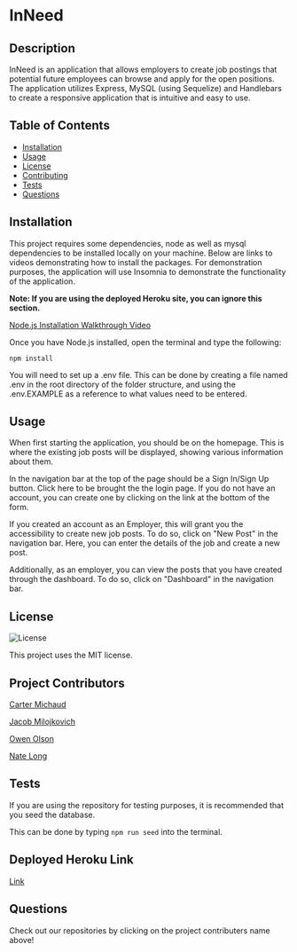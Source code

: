# InNeed

## Description

InNeed is an application that allows employers to create job postings that potential future employees can browse and apply for the open positions. The application utilizes Express, MySQL (using Sequelize) and Handlebars to create a responsive application that is intuitive and easy to use.

## Table of Contents
- [Installation](#installation)
- [Usage](#usage)
- [License](#license)
- [Contributing](#contributing)
- [Tests](#tests)
- [Questions](#questions)

## Installation
This project requires some dependencies, node as well as mysql dependencies to be installed locally on your machine. Below are links to videos demonstrating how to install the packages. For demonstration purposes, the application will use Insomnia to demonstrate the functionality of the application.

**Note: If you are using the deployed Heroku site, you can ignore this section.**

[Node.js Installation Walkthrough Video](https://youtu.be/q5uAZbd4r3I)  

Once you have Node.js installed, open the terminal and type the following:

```
npm install
```
You will need to set up a .env file.
This can be done by creating a file named .env in the root directory of the folder structure, and using the .env.EXAMPLE as a reference to what values need to be entered.
## Usage

When first starting the application, you should be on the homepage. This is where the existing job posts will be displayed, showing various information about them.

In the navigation bar at the top of the page should be a Sign In/Sign Up button. Click here to be brought the the login page. If you do not have an account, you can create one by clicking on the link at the bottom of the form.

If you created an account as an Employer, this will grant you the accessibility to create new job posts. To do so, click on "New Post" in the navigation bar. Here, you can enter the details of the job and create a new post.

Additionally, as an employer, you can view the posts that you have created through the dashboard. To do so, click on "Dashboard" in the navigation bar.


## License

![License](https://img.shields.io/badge/License-MIT-brightgreen.svg)


This project uses the MIT license.

## Project Contributors

[Carter Michaud](https://github.com/Cmeesh11)

[Jacob Milojkovich](https://github.com/Jakemilo1)

[Owen Olson](https://github.com/owennolson)

[Nate Long](https://github.com/Tunestring)


## Tests

If you are using the repository for testing purposes, it is recommended that you seed the database.

This can be done by typing ```npm run seed``` into the terminal.

## Deployed Heroku Link
[Link](https://limitless-bastion-45825.herokuapp.com/)

## Questions

Check out our repositories by clicking on the project contributers name above!